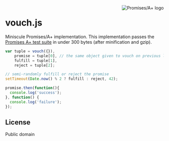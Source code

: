 <a href="http://promises-aplus.github.com/promises-spec">
    <img src="http://promises-aplus.github.com/promises-spec/assets/logo-small.png"
         align="right" alt="Promises/A+ logo" />
</a>

# vouch.js

Miniscule Promises/A+ implementation.  This implementation passes the 
[Promises A+ test suite](https://github.com/promises-aplus/promises-tests) 
in under 300 bytes (after minification and gzip).

```javascript
var tuple = vouch({}),
    promise = tuple[0], // the same object given to vouch on previous line
    fulfill = tuple[1],
    reject = tuple[2];

// semi-randomly fulfill or reject the promise
setTimeout(Date.now() % 2 ? fulfill : reject, 42);

promise.then(function(){
  console.log('success');
}, function() {
  console.log('failure');
});
```

## License

Public domain
